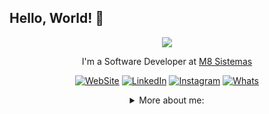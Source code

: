 ## Hello, World! 👋

<div align="center">

<img src="https://user-images.githubusercontent.com/56282554/174655304-d35e92f9-d145-4041-ac20-faf4b8a7adf4.gif">

I'm a Software Developer at <a href="https://m8sistemas.com.br/">M8 Sistemas</a></p>

[![WebSite](https://img.shields.io/badge/website-000000?style=for-the-badge&logo=About.me&logoColor=white)](https://luizzanoni.vercel.app/)
[![LinkedIn](https://img.shields.io/badge/LinkedIn-0077B5?style=for-the-badge&logo=linkedin&logoColor=white)](https://www.linkedin.com/in/luizgustavozanoni/)
[![Instagram](https://img.shields.io/badge/Instagram-E4405F?style=for-the-badge&logo=instagram&logoColor=white)](https://www.instagram.com/luiz.gzanoni/)
[![Whats](https://img.shields.io/badge/WhatsApp-25D366?style=for-the-badge&logo=whatsapp&logoColor=white)](https://wa.me/5549999241385)



<details>
<summary> More about me:</summary>
<div align="left">


``` C#
public ActionResult LuizGustavoZanoni()
{
	var luizGustavo = GI.S<LuizGustavoZanoni>()
			    .Listar(false, s => s.Id == filtro)
			    .Select(s => new 
			    {
				  s.FullName, s.BirthDate, s.Pronouns, 
				  s.Interests, s.Motivations, s.Technologies
			    })
			    .FirstOrDefault();
						
		if(luizGustavo.HasValue())
		{			
			var quemSouEu = luizGustavo;
				Console.WriteLine
				(
					FullName: 'Luiz Gustavo Zanoni',
					BirthDate: '2000-01-27' | '22 years',
					Pronouns: 'he' | 'him',
					Interests: 'music, games, language learning, trips, motorcycle',
					Motivation: 
					{
					     'Discover and code new things',
					     'Making life easier and smarter through tech',
					}
					Technologies:
					{
					     'HTML, CSS, dotNET, JavaScript, React, APIs, ASP.NET Core, MVC, jQuery'
					}
				)
		} else 
			luizGustavo.DoesNotExist();
}
```
  
</div>
</details>
  
<!--
**luizzanoni/luizzanoni** is a ✨ _special_ ✨ repository because its `README.md` (this file) appears on your GitHub profile.

Here are some ideas to get you started:

- 🔭 I’m currently working on ...
- 🌱 I’m currently learning ...
- 👯 I’m looking to collaborate on ...
- 🤔 I’m looking for help with ...
- 💬 Ask me about ...
- 📫 How to reach me: ...
- 😄 Pronouns: ...
- ⚡ Fun fact: ...
-->
